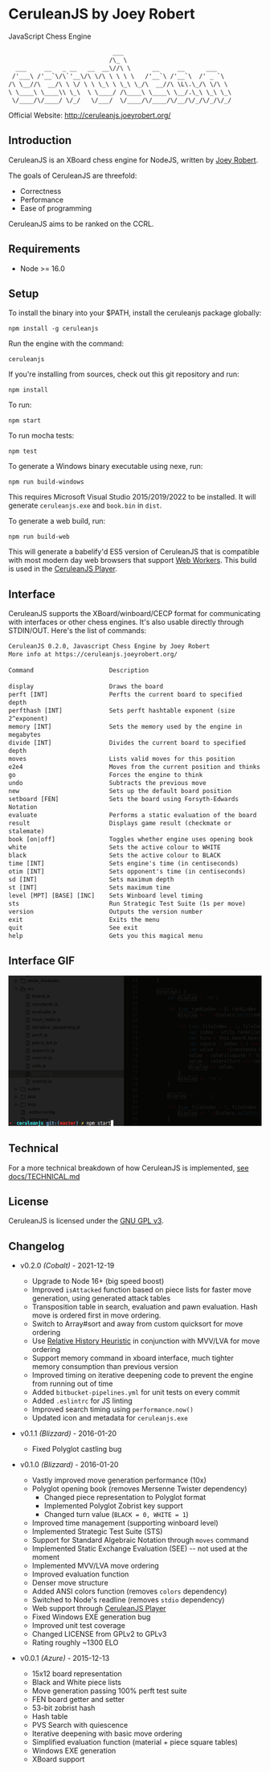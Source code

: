 # CeruleanJS by Joey Robert

JavaScript Chess Engine

                                 ___
                                /\_ \
      ___     __   _ __   __  __\//\ \      __     __      ___
     /'___\ /'__`\/\`'__\/\ \/\ \ \ \ \   /'__`\ /'__`\  /' _ `\
    /\ \__//\  __/\ \ \/ \ \ \_\ \ \_\ \_/\  __//\ \L\.\_/\ \/\ \
    \ \____\ \____\\ \_\  \ \____/ /\____\ \____\ \__/.\_\ \_\ \_\
     \/____/\/____/ \/_/   \/___/  \/____/\/____/\/__/\/_/\/_/\/_/


Official Website: http://ceruleanjs.joeyrobert.org/

## Introduction

CeruleanJS is an XBoard chess engine for NodeJS, written by [Joey Robert](https://joeyrobert.org/).

The goals of CeruleanJS are threefold:

* Correctness
* Performance
* Ease of programming

CeruleanJS aims to be ranked on the CCRL.

## Requirements

* Node >= 16.0

## Setup

To install the binary into your $PATH, install the ceruleanjs package
globally:

    npm install -g ceruleanjs

Run the engine with the command:

    ceruleanjs

If you're installing from sources, check out this git repository and run:

    npm install

To run:

    npm start

To run mocha tests:

    npm test

To generate a Windows binary executable using nexe, run:

    npm run build-windows

This requires Microsoft Visual Studio 2015/2019/2022 to be installed. It will generate
`ceruleanjs.exe` and `book.bin` in `dist`.

To generate a web build, run:

    npm run build-web

This will generate a babelify'd ES5 version of CeruleanJS that is compatible with most
modern day web browsers that support [Web Workers](https://developer.mozilla.org/en-US/docs/Web/API/Web_Workers_API/Using_web_workers). This build is used in the [CeruleanJS Player](https://bitbucket.org/joeyrobert/ceruleanjs-player).

## Interface

CeruleanJS supports the XBoard/winboard/CECP format for communicating with
interfaces or other chess engines. It's also usable directly through
STDIN/OUT. Here's the list of commands:

    CeruleanJS 0.2.0, Javascript Chess Engine by Joey Robert
    More info at https://ceruleanjs.joeyrobert.org/

    Command                     Description

    display                     Draws the board
    perft [INT]                 Perfts the current board to specified depth
    perfthash [INT]             Sets perft hashtable exponent (size 2^exponent)
    memory [INT]                Sets the memory used by the engine in megabytes
    divide [INT]                Divides the current board to specified depth
    moves                       Lists valid moves for this position
    e2e4                        Moves from the current position and thinks
    go                          Forces the engine to think
    undo                        Subtracts the previous move
    new                         Sets up the default board position
    setboard [FEN]              Sets the board using Forsyth-Edwards Notation
    evaluate                    Performs a static evaluation of the board
    result                      Displays game result (checkmate or stalemate)
    book [on|off]               Toggles whether engine uses opening book
    white                       Sets the active colour to WHITE
    black                       Sets the active colour to BLACK
    time [INT]                  Sets engine's time (in centiseconds)
    otim [INT]                  Sets opponent's time (in centiseconds)
    sd [INT]                    Sets maximum depth
    st [INT]                    Sets maximum time
    level [MPT] [BASE] [INC]    Sets Winboard level timing
    sts                         Run Strategic Test Suite (1s per move)
    version                     Outputs the version number
    exit                        Exits the menu
    quit                        See exit
    help                        Gets you this magical menu

## Interface GIF

![CeruleanJS Usage GIF](docs/interface.gif)

## Technical

For a more technical breakdown of how CeruleanJS is implemented, [see
docs/TECHNICAL.md](docs/TECHNICAL.md)

## License

CeruleanJS is licensed under the [GNU GPL v3](LICENSE).

## Changelog

* v0.2.0 *(Cobalt)* - 2021-12-19
    * Upgrade to Node 16+ (big speed boost)
    * Improved `isAttacked` function based on piece lists for faster move generation, using generated attack tables
    * Transposition table in search, evaluation and pawn evaluation. Hash move is ordered first in move ordering.
    * Switch to Array#sort and away from custom quicksort for move ordering
    * Use [Relative History Heuristic](https://www.chessprogramming.org/Relative_History_Heuristic) in conjunction with MVV/LVA for move ordering
    * Support memory command in xboard interface, much tighter memory consumption than previous version
    * Improved timing on iterative deepening code to prevent the engine from running out of time
    * Added `bitbucket-pipelines.yml` for unit tests on every commit
    * Added `.eslintrc` for JS linting
    * Improved search timing using `performance.now()`
    * Updated icon and metadata for `ceruleanjs.exe`

* v0.1.1 *(Blizzard)* - 2016-01-20
    * Fixed Polyglot castling bug

* v0.1.0 *(Blizzard)* - 2016-01-20
    * Vastly improved move generation performance (10x)
    * Polyglot opening book (removes Mersenne Twister dependency)
        * Changed piece representation to Polyglot format
        * Implemented Polyglot Zobrist key support
        * Changed turn value (`BLACK = 0, WHITE = 1`)
    * Improved time management (supporting winboard level)
    * Implemented Strategic Test Suite (STS)
    * Support for Standard Algebraic Notation through `moves` command
    * Implemented Static Exchange Evaluation (SEE) -- not used at the moment
    * Implemented MVV/LVA move ordering
    * Improved evaluation function
    * Denser move structure
    * Added ANSI colors function (removes `colors` dependency)
    * Switched to Node's readline (removes `stdio` dependency)
    * Web support through [CeruleanJS Player](https://bitbucket.org/joeyrobert/ceruleanjs-player)
    * Fixed Windows EXE generation bug
    * Improved unit test coverage
    * Changed LICENSE from GPLv2 to GPLv3
    * Rating roughly ~1300 ELO

* v0.0.1 *(Azure)* - 2015-12-13
    * 15x12 board representation
    * Black and White piece lists
    * Move generation passing 100% perft test suite
    * FEN board getter and setter
    * 53-bit zobrist hash
    * Hash table
    * PVS Search with quiescence
    * Iterative deepening with basic move ordering
    * Simplified evaluation function (material + piece square tables)
    * Windows EXE generation
    * XBoard support
